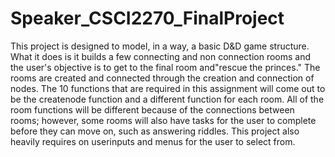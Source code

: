 # Speaker_CSCI2270_FinalProject

This project is designed to model, in a way, a basic D&D game structure. What it does is it builds a few connecting and non connection rooms and the user's objective is to get to the final room and"rescue the princes." The rooms are created and connected through the creation and connection of nodes. The 10 functions that are required in this assignment will come out to be the createnode function and a different function for each room. All of the room functions will be different because of the connections between rooms; however, some rooms will also have tasks for the user to complete before they can move on, such as answering riddles. This project also heavily requires on userinputs and menus for the user to select from. 

